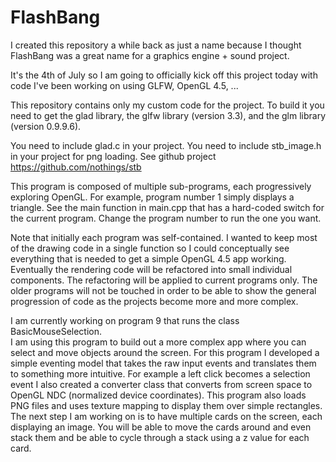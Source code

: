 # FlashBang
I created this repository a while back as just a name because I thought 
FlashBang was a great name for a graphics engine + sound project. 

It's the 4th of July so I am going to officially kick off this project today 
with code I've been working on using GLFW, OpenGL 4.5, ...

This repository contains only my custom code for the project.  To build it you 
need to get the glad library, the glfw library (version 3.3), and the glm 
library (version 0.9.9.6).

You need to include glad.c in your project.
You need to include stb_image.h in your project for png loading. 
See github project https://github.com/nothings/stb

This program is composed of multiple sub-programs, each progressively exploring 
OpenGL.  For example, program number 1 simply displays a triangle.
See the main function in main.cpp that has a hard-coded switch for the current 
program.  Change the program number to run the one you want.

Note that initially each program was self-contained.  I wanted to keep most of
the drawing code in a single function so I could conceptually see everything
that is needed to get a simple OpenGL 4.5 app working.  Eventually the rendering
code will be refactored into small individual components.  The refactoring will
be applied to current programs only.  The older programs will not be touched in order
to be able to show the general progression of code as the projects become more
and more complex.

I am currently working on program 9 that runs the class BasicMouseSelection.  
I am using this program to build out a more complex app where you can select and
move objects around the screen.  For this program I developed a simple eventing 
model that takes the raw input events and translates them to something more 
intuitive.  For example a left click becomes a selection event  I also created a 
converter class that converts from screen space to OpenGL NDC (normalized device 
coordinates).  This program also loads PNG files and uses texture mapping to display
them over simple rectangles.  The next step I am working on is to have multiple
cards on the screen, each displaying an image.  You will be able to move the cards
around and even stack them and be able to cycle through a stack using a z value for 
each card.
